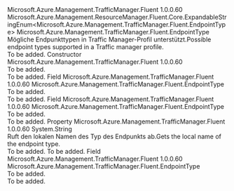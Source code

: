 <Type Name="EndpointType" FullName="Microsoft.Azure.Management.TrafficManager.Fluent.EndpointType">
  <TypeSignature Language="C#" Value="public class EndpointType : Microsoft.Azure.Management.ResourceManager.Fluent.Core.ExpandableStringEnum&lt;Microsoft.Azure.Management.TrafficManager.Fluent.EndpointType&gt;" />
  <TypeSignature Language="ILAsm" Value=".class public auto ansi beforefieldinit EndpointType extends Microsoft.Azure.Management.ResourceManager.Fluent.Core.ExpandableStringEnum`1&lt;class Microsoft.Azure.Management.TrafficManager.Fluent.EndpointType&gt;" />
  <TypeSignature Language="DocId" Value="T:Microsoft.Azure.Management.TrafficManager.Fluent.EndpointType" />
  <TypeSignature Language="VB.NET" Value="Public Class EndpointType&#xA;Inherits ExpandableStringEnum(Of EndpointType)" />
  <TypeSignature Language="F#" Value="type EndpointType = class&#xA;    inherit ExpandableStringEnum&lt;EndpointType&gt;" />
  <AssemblyInfo>
    <AssemblyName>Microsoft.Azure.Management.TrafficManager.Fluent</AssemblyName>
    <AssemblyVersion>1.0.0.60</AssemblyVersion>
  </AssemblyInfo>
  <Base>
    <BaseTypeName>Microsoft.Azure.Management.ResourceManager.Fluent.Core.ExpandableStringEnum&lt;Microsoft.Azure.Management.TrafficManager.Fluent.EndpointType&gt;</BaseTypeName>
    <BaseTypeArguments>
      <BaseTypeArgument TypeParamName="!0">Microsoft.Azure.Management.TrafficManager.Fluent.EndpointType</BaseTypeArgument>
    </BaseTypeArguments>
  </Base>
  <Interfaces />
  <Docs>
    <summary>
            <span data-ttu-id="fc879-101">Mögliche Endpunkttypen in Traffic Manager-Profil unterstützt.</span><span class="sxs-lookup"><span data-stu-id="fc879-101">Possible endpoint types supported in a Traffic manager profile.</span></span>
            </summary>
    <remarks>To be added.</remarks>
  </Docs>
  <Members>
    <Member MemberName=".ctor">
      <MemberSignature Language="C#" Value="public EndpointType ();" />
      <MemberSignature Language="ILAsm" Value=".method public hidebysig specialname rtspecialname instance void .ctor() cil managed" />
      <MemberSignature Language="DocId" Value="M:Microsoft.Azure.Management.TrafficManager.Fluent.EndpointType.#ctor" />
      <MemberSignature Language="VB.NET" Value="Public Sub New ()" />
      <MemberType>Constructor</MemberType>
      <AssemblyInfo>
        <AssemblyName>Microsoft.Azure.Management.TrafficManager.Fluent</AssemblyName>
        <AssemblyVersion>1.0.0.60</AssemblyVersion>
      </AssemblyInfo>
      <Parameters />
      <Docs>
        <summary>To be added.</summary>
        <remarks>To be added.</remarks>
      </Docs>
    </Member>
    <Member MemberName="Azure">
      <MemberSignature Language="C#" Value="public static readonly Microsoft.Azure.Management.TrafficManager.Fluent.EndpointType Azure;" />
      <MemberSignature Language="ILAsm" Value=".field public static initonly class Microsoft.Azure.Management.TrafficManager.Fluent.EndpointType Azure" />
      <MemberSignature Language="DocId" Value="F:Microsoft.Azure.Management.TrafficManager.Fluent.EndpointType.Azure" />
      <MemberSignature Language="VB.NET" Value="Public Shared ReadOnly Azure As EndpointType " />
      <MemberSignature Language="F#" Value=" staticval mutable Azure : Microsoft.Azure.Management.TrafficManager.Fluent.EndpointType" Usage="Microsoft.Azure.Management.TrafficManager.Fluent.EndpointType.Azure" />
      <MemberType>Field</MemberType>
      <AssemblyInfo>
        <AssemblyName>Microsoft.Azure.Management.TrafficManager.Fluent</AssemblyName>
        <AssemblyVersion>1.0.0.60</AssemblyVersion>
      </AssemblyInfo>
      <ReturnValue>
        <ReturnType>Microsoft.Azure.Management.TrafficManager.Fluent.EndpointType</ReturnType>
      </ReturnValue>
      <Docs>
        <summary>To be added.</summary>
        <remarks>To be added.</remarks>
      </Docs>
    </Member>
    <Member MemberName="External">
      <MemberSignature Language="C#" Value="public static readonly Microsoft.Azure.Management.TrafficManager.Fluent.EndpointType External;" />
      <MemberSignature Language="ILAsm" Value=".field public static initonly class Microsoft.Azure.Management.TrafficManager.Fluent.EndpointType External" />
      <MemberSignature Language="DocId" Value="F:Microsoft.Azure.Management.TrafficManager.Fluent.EndpointType.External" />
      <MemberSignature Language="VB.NET" Value="Public Shared ReadOnly External As EndpointType " />
      <MemberSignature Language="F#" Value=" staticval mutable External : Microsoft.Azure.Management.TrafficManager.Fluent.EndpointType" Usage="Microsoft.Azure.Management.TrafficManager.Fluent.EndpointType.External" />
      <MemberType>Field</MemberType>
      <AssemblyInfo>
        <AssemblyName>Microsoft.Azure.Management.TrafficManager.Fluent</AssemblyName>
        <AssemblyVersion>1.0.0.60</AssemblyVersion>
      </AssemblyInfo>
      <ReturnValue>
        <ReturnType>Microsoft.Azure.Management.TrafficManager.Fluent.EndpointType</ReturnType>
      </ReturnValue>
      <Docs>
        <summary>To be added.</summary>
        <remarks>To be added.</remarks>
      </Docs>
    </Member>
    <Member MemberName="LocalName">
      <MemberSignature Language="C#" Value="public string LocalName { get; }" />
      <MemberSignature Language="ILAsm" Value=".property instance string LocalName" />
      <MemberSignature Language="DocId" Value="P:Microsoft.Azure.Management.TrafficManager.Fluent.EndpointType.LocalName" />
      <MemberSignature Language="VB.NET" Value="Public ReadOnly Property LocalName As String" />
      <MemberSignature Language="F#" Value="member this.LocalName : string" Usage="Microsoft.Azure.Management.TrafficManager.Fluent.EndpointType.LocalName" />
      <MemberType>Property</MemberType>
      <AssemblyInfo>
        <AssemblyName>Microsoft.Azure.Management.TrafficManager.Fluent</AssemblyName>
        <AssemblyVersion>1.0.0.60</AssemblyVersion>
      </AssemblyInfo>
      <ReturnValue>
        <ReturnType>System.String</ReturnType>
      </ReturnValue>
      <Docs>
        <summary>
            <span data-ttu-id="fc879-102">Ruft den lokalen Namen des Typ des Endpunkts ab.</span><span class="sxs-lookup"><span data-stu-id="fc879-102">Gets the local name of the endpoint type.</span></span>
            </summary>
        <value>To be added.</value>
        <remarks>To be added.</remarks>
      </Docs>
    </Member>
    <Member MemberName="NestedProfile">
      <MemberSignature Language="C#" Value="public static readonly Microsoft.Azure.Management.TrafficManager.Fluent.EndpointType NestedProfile;" />
      <MemberSignature Language="ILAsm" Value=".field public static initonly class Microsoft.Azure.Management.TrafficManager.Fluent.EndpointType NestedProfile" />
      <MemberSignature Language="DocId" Value="F:Microsoft.Azure.Management.TrafficManager.Fluent.EndpointType.NestedProfile" />
      <MemberSignature Language="VB.NET" Value="Public Shared ReadOnly NestedProfile As EndpointType " />
      <MemberSignature Language="F#" Value=" staticval mutable NestedProfile : Microsoft.Azure.Management.TrafficManager.Fluent.EndpointType" Usage="Microsoft.Azure.Management.TrafficManager.Fluent.EndpointType.NestedProfile" />
      <MemberType>Field</MemberType>
      <AssemblyInfo>
        <AssemblyName>Microsoft.Azure.Management.TrafficManager.Fluent</AssemblyName>
        <AssemblyVersion>1.0.0.60</AssemblyVersion>
      </AssemblyInfo>
      <ReturnValue>
        <ReturnType>Microsoft.Azure.Management.TrafficManager.Fluent.EndpointType</ReturnType>
      </ReturnValue>
      <Docs>
        <summary>To be added.</summary>
        <remarks>To be added.</remarks>
      </Docs>
    </Member>
  </Members>
</Type>